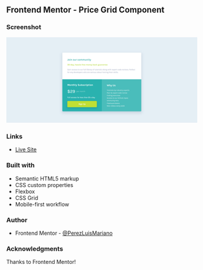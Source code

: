 ## Frontend Mentor - Price Grid Component

### Screenshot
![version-desk](design/mydesign.png)


### Links
- [Live Site ](https://perezluismariano.github.io/012FM_PriceGridComponent/)

### Built with
- Semantic HTML5 markup
- CSS custom properties
- Flexbox
- CSS Grid
- Mobile-first workflow

### Author
- Frontend Mentor - [@PerezLuisMariano](https://www.frontendmentor.io/profile/PerezLuisMariano)

### Acknowledgments
Thanks to Frontend Mentor!

